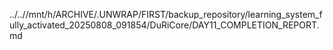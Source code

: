 ../..//mnt/h/ARCHIVE/.UNWRAP/FIRST/backup_repository/learning_system_fully_activated_20250808_091854/DuRiCore/DAY11_COMPLETION_REPORT.md